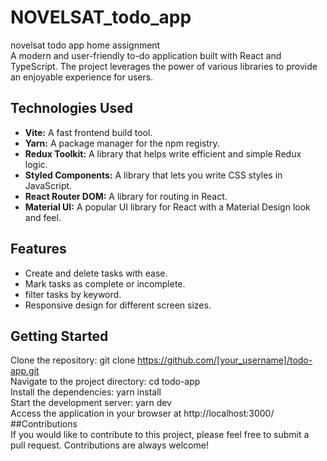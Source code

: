 # NOVELSAT_todo_app
novelsat todo app home assignment  
A modern and user-friendly to-do application built with React and TypeScript. The project leverages the power of various libraries to provide an enjoyable experience   for users.  
  

## Technologies Used  
* __Vite:__ A fast frontend build tool.  
* __Yarn:__ A package manager for the npm registry.  
* __Redux Toolkit:__ A library that helps write efficient and simple Redux logic.  
* __Styled Components:__ A library that lets you write CSS styles in JavaScript.  
* __React Router DOM:__ A library for routing in React.  
* __Material UI:__ A popular UI library for React with a Material Design look and feel.  
## Features  
* Create and delete tasks with ease.  
* Mark tasks as complete or incomplete.  
* filter tasks by keyword.  
* Responsive design for different screen sizes.  
## Getting Started  
Clone the repository: git clone https://github.com/[your_username]/todo-app.git  
Navigate to the project directory: cd todo-app  
Install the dependencies: yarn install  
Start the development server: yarn dev  
Access the application in your browser at http://localhost:3000/  
##Contributions  
If you would like to contribute to this project, please feel free to submit a pull request. Contributions are always welcome!   
